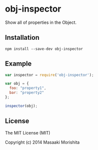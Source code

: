 # obj-inspector

Show all of properties in the Object.

## Installation

```
npm install --save-dev obj-inspector
```

## Example

```javascript
var inspector = require('obj-inspector');

var obj = {
  foo: "property1",
  bar: "property2"
};

inspector(obj);
```

## License
The MIT License (MIT)

Copyright (c) 2014 Masaaki Morishita
